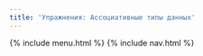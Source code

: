 ```yaml
---
title: 'Упражнения: Ассоциативные типы данных'
---
```


{% include menu.html %}
{% include nav.html %}